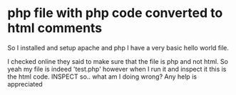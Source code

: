 
# php file with php code converted to html comments

So I installed and setup apache and php I have a very basic hello world file.
<!DOCTYPE html>
<html>
<body>
<?php echo 'HELLO';?>
</body>
</html>

I checked online they said to make sure that the file is php and not html. So yeah my file is indeed 'test.php' however when I run it and inspect it this is the html code.
INSPECT
so.. what am I doing wrong? Any help is appreciated

        